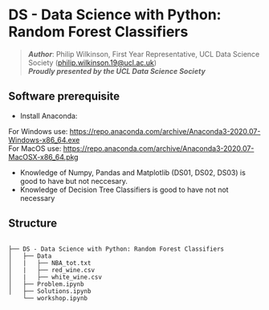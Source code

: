 # DS - Data Science with Python: Random Forest Classifiers

>***Author***: Philip Wilkinson, First Year Representative, UCL Data Science Society (philip.wilkinson.19@ucl.ac.uk)<br/>
>***Proudly presented by the UCL Data Science Society***

## Software prerequisite
- Install Anaconda:

For Windows use: https://repo.anaconda.com/archive/Anaconda3-2020.07-Windows-x86_64.exe <br/>
For MacOS use: https://repo.anaconda.com/archive/Anaconda3-2020.07-MacOSX-x86_64.pkg

- Knowledge of Numpy, Pandas and Matplotlib (DS01, DS02, DS03) is good to have but not neccesary.
- Knowledge of Decision Tree Classifiers is good to have not not necessary

## Structure

```shell

├── DS - Data Science with Python: Random Forest Classifiers
│   ├── Data
│   |   ├── NBA_tot.txt
│   |   ├── red_wine.csv
│   |   ├── white_wine.csv
│   ├── Problem.ipynb
│   ├── Solutions.ipynb
    └── workshop.ipynb

```
